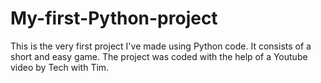 # My-first-Python-project

This is the very first project I've made using Python code. It consists of a short and easy game. 
The project was coded with the help of a Youtube video by Tech with Tim.

